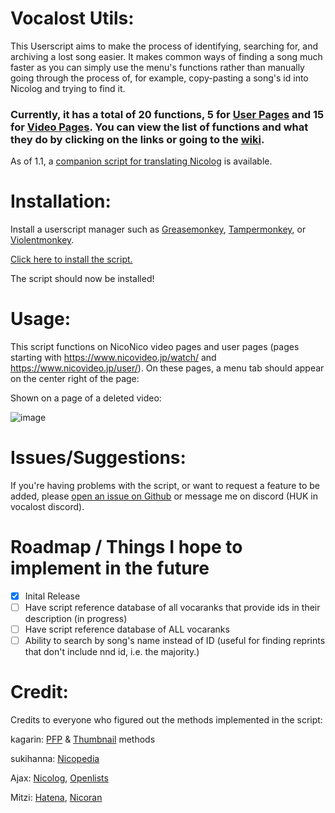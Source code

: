 # Vocalost Utils:

This Userscript aims to make the process of identifying, searching for, and archiving a lost song easier. It makes common ways of finding a song much faster as you can simply use the menu's functions rather than manually going through the process of, for example, copy-pasting a song's id into Nicolog and trying to find it.

### Currently, it has a total of 20 functions, 5 for [User Pages](https://github.com/mn7216/Vocalost/wiki/User-Page) and 15 for [Video Pages](https://github.com/mn7216/Vocalost/wiki/Video-Pages). You can view the list of functions and what they do by clicking on the links or going to the [wiki](https://github.com/mn7216/Vocalost/wiki).

As of 1.1, a [companion script for translating Nicolog](https://github.com/mn7216/Vocalost/wiki#nicolog-translation-helper) is available. 

# Installation:

Install a userscript manager such as [Greasemonkey](https://www.greasespot.net/), [Tampermonkey](https://www.tampermonkey.net/), or [Violentmonkey](https://violentmonkey.github.io/).

[Click here to install the script.](https://github.com/mn7216/Vocalost/raw/main/vocalostutils.user.js)

The script should now be installed!

# Usage:

This script functions on NicoNico video pages and user pages (pages starting with https://www.nicovideo.jp/watch/ and https://www.nicovideo.jp/user/). On these pages, a menu tab should appear on the center right of the page:

Shown on a page of a deleted video:

![image](https://github.com/mn7216/Vocalost/assets/94876457/332cd651-8159-4e93-8dcb-9e71f11aaa84)

# Issues/Suggestions:

If you're having problems with the script, or want to request a feature to be added, please [open an issue on Github](https://github.com/mn7216/Vocalost/issues) or message me on discord (HUK in vocalost discord).

# Roadmap / Things I hope to implement in the future
- [x] Inital Release
- [ ] Have script reference database of all vocaranks that provide ids in their description (in progress)
- [ ] Have script reference database of ALL vocaranks
- [ ] Ability to search by song's name instead of ID (useful for finding reprints that don't include nnd id, i.e. the majority.)

# Credit:

Credits to everyone who figured out the methods implemented in the script:

kagarin: [PFP](https://discord.com/channels/1052065579760107531/1052071447511711775/1160128926811697263) & [Thumbnail](https://discord.com/channels/1052065579760107531/1052071447511711775/1159139565563555902) methods

sukihanna: [Nicopedia](https://discord.com/channels/1052065579760107531/1052071447511711775/1066567990511939595)

Ajax: [Nicolog](https://discord.com/channels/1052065579760107531/1052071447511711775/1084955575168798820), [Openlists](https://discord.com/channels/1052065579760107531/1052071447511711775/1208172078256234526)

Mitzi: [Hatena](https://discord.com/channels/1052065579760107531/1052071447511711775/1094011777949384765), [Nicoran](https://discord.com/channels/1052065579760107531/1052071447511711775/1204215110374264873)

